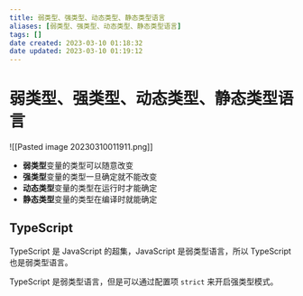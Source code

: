 ```yaml
---
title: 弱类型、强类型、动态类型、静态类型语言
aliases: [弱类型、强类型、动态类型、静态类型语言]
tags: []
date created: 2023-03-10 01:18:32
date updated: 2023-03-10 01:19:12
---
```


# 弱类型、强类型、动态类型、静态类型语言

![[Pasted image 20230310011911.png]]

- **弱类型**变量的类型可以随意改变
- **强类型**变量的类型一旦确定就不能改变
- **动态类型**变量的类型在运行时才能确定
- **静态类型**变量的类型在编译时就能确定

## TypeScript

TypeScript 是 JavaScript 的超集，JavaScript 是弱类型语言，所以 TypeScript 也是弱类型语言。

TypeScript 是弱类型语言，但是可以通过配置项 `strict` 来开启强类型模式。
